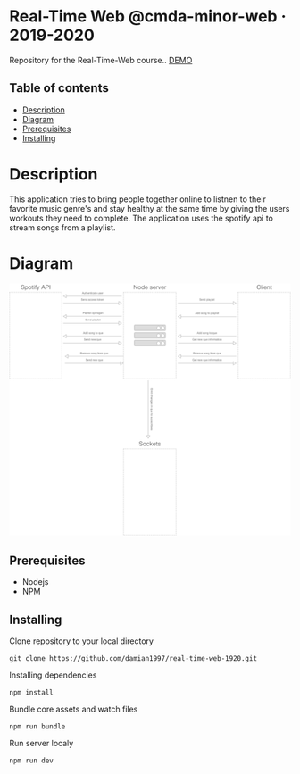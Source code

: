# Real-Time Web @cmda-minor-web · 2019-2020
Repository for the Real-Time-Web course..
[DEMO](https://mysterious-harbor-42719.herokuapp.com/)

## Table of contents
* [Description](#description)
* [Diagram](#diagram)
* [Prerequisites](#prerequisites)
* [Installing](#installing)

# Description
This application tries to bring people together online to listnen to their favorite music genre's and stay healthy at the same time by
giving the users workouts they need to complete. The application uses the spotify api to stream songs from a playlist.

# Diagram
<img src="./static/images/github/diagram.png" alt="">

## Prerequisites
* Nodejs
* NPM

## Installing

Clone repository to your local directory
```
git clone https://github.com/damian1997/real-time-web-1920.git
```

Installing dependencies
```
npm install
```

Bundle core assets and watch files
```
npm run bundle
```

Run server localy
```
npm run dev
```
